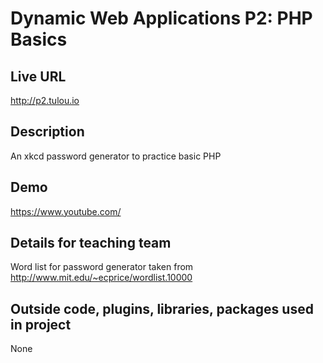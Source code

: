 # Dynamic Web Applications P2: PHP Basics

## Live URL
<http://p2.tulou.io>

## Description
An xkcd password generator to practice basic PHP

## Demo
<https://www.youtube.com/>

## Details for teaching team
Word list for password generator taken from http://www.mit.edu/~ecprice/wordlist.10000

## Outside code, plugins, libraries, packages used in project
None
